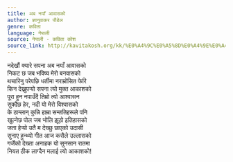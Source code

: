 ```yaml
---
title: अब नयाँ आवासको
author: ज्ञानुवाकर पौडेल
genre: कविता
language: नेपाली
source: नेपाली - कविता कोश
source_link: http://kavitakosh.org/kk/%E0%A4%9C%E0%A5%8D%E0%A4%9E%E0%A4%BE%E0%A4%A8%E0%A5%81%E0%A4%B5%E0%A4%BE%E0%A4%95%E0%A4%B0_%E0%A4%AA%E0%A5%8C%E0%A4%A1%E0%A5%87%E0%A4%B2
---
```


नदेखौं क्यारे सपना अब नयाँ आवासको  
निकट छ जब भविष्य मेरो बनवासको  
थचारिनु परेपछि धर्तीमा नराम्रोसित फेरि  
किन देख्नुपर्‍यो सपना त्यो मुक्त आकाशको  
पूरा हुन नपाउँदै तिम्रो त्यो आश्वासन  
सुक्दैछ हेर, नदी यो मेरो विश्वासको  
के ठान्लान् कुन्नि हाम्रा सन्ततिहरूले पनि  
खुल्नेछ पोल जब भोलि झूठो इतिहासको  
जता हेर्‍यो उतै म देख्छु छाएको उदासी  
सुनाए हुन्थ्यो गीत आज कसैले उल्लासको  
गर्जेको देख्ता अनाहक यो सुनसान रातमा  
नियत ठीक लाग्दैन मलाई त्यो आकाशको!
